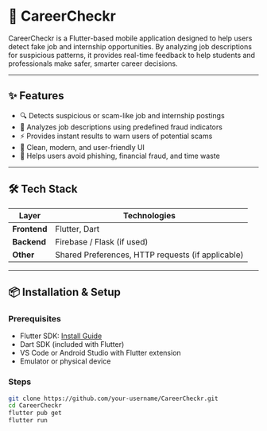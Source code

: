 # 🚀 CareerCheckr

CareerCheckr is a Flutter-based mobile application designed to help users detect fake job and internship opportunities. By analyzing job descriptions for suspicious patterns, it provides real-time feedback to help students and professionals make safer, smarter career decisions.

---

## ✨ Features

- 🔍 Detects suspicious or scam-like job and internship postings  
- 🧠 Analyzes job descriptions using predefined fraud indicators  
- ⚡ Provides instant results to warn users of potential scams  
- 📱 Clean, modern, and user-friendly UI  
- 🔐 Helps users avoid phishing, financial fraud, and time waste  

---

## 🛠️ Tech Stack

| Layer       | Technologies            |
|-------------|--------------------------|
| **Frontend**| Flutter, Dart            |
| **Backend** | Firebase / Flask (if used) |
| **Other**   | Shared Preferences, HTTP requests (if applicable) |

---

## 📦 Installation & Setup

### Prerequisites

- Flutter SDK: [Install Guide](https://flutter.dev/docs/get-started/install)
- Dart SDK (included with Flutter)
- VS Code or Android Studio with Flutter extension
- Emulator or physical device

### Steps

```bash
git clone https://github.com/your-username/CareerCheckr.git
cd CareerCheckr
flutter pub get
flutter run